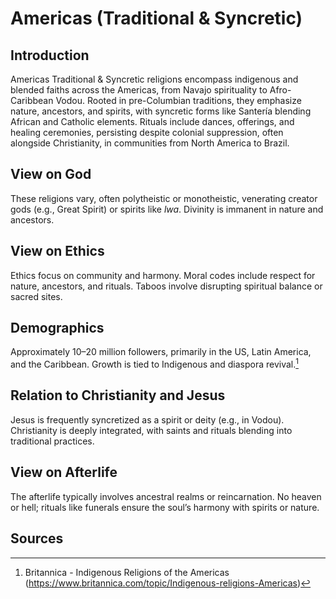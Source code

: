 # Americas (Traditional & Syncretic)

## Introduction
Americas Traditional & Syncretic religions encompass indigenous and blended faiths across the Americas, from Navajo spirituality to Afro-Caribbean Vodou. Rooted in pre-Columbian traditions, they emphasize nature, ancestors, and spirits, with syncretic forms like Santería blending African and Catholic elements. Rituals include dances, offerings, and healing ceremonies, persisting despite colonial suppression, often alongside Christianity, in communities from North America to Brazil.

## View on God
These religions vary, often polytheistic or monotheistic, venerating creator gods (e.g., Great Spirit) or spirits like *lwa*. Divinity is immanent in nature and ancestors.

## View on Ethics
Ethics focus on community and harmony. Moral codes include respect for nature, ancestors, and rituals. Taboos involve disrupting spiritual balance or sacred sites.

## Demographics
Approximately 10–20 million followers, primarily in the US, Latin America, and the Caribbean. Growth is tied to Indigenous and diaspora revival.[^6]

## Relation to Christianity and Jesus
Jesus is frequently syncretized as a spirit or deity (e.g., in Vodou). Christianity is deeply integrated, with saints and rituals blending into traditional practices.

## View on Afterlife
The afterlife typically involves ancestral realms or reincarnation. No heaven or hell; rituals like funerals ensure the soul’s harmony with spirits or nature.

## Sources
[^6]: Britannica - Indigenous Religions of the Americas (https://www.britannica.com/topic/Indigenous-religions-Americas)
[^7]: JSTOR - Americas Traditional Ethics (https://www.jstor.org/stable/3260974)
[^8]: World Religion Database - Americas Traditional & Syncretic (https://www.worldreligiondatabase.org)
[^9]: Wikipedia - Americas Traditional and Christianity (https://en.wikipedia.org/wiki/Indigenous_religions_Americas#Christianity)
[^10]: Wikipedia - Americas Traditional Afterlife (https://en.wikipedia.org/wiki/Indigenous_religions_Americas#Afterlife)